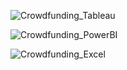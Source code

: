 ![Crowdfunding_Tableau](https://github.com/user-attachments/assets/2766cc73-e442-4d16-9458-c304de7ff633)




![Crowdfunding_PowerBI](https://github.com/user-attachments/assets/c140205e-727e-4efd-a7ae-7dc36ab08c79)







![Crowdfunding_Excel](https://github.com/user-attachments/assets/9e2845ee-9b38-4f63-a441-aec00c8c2347)
